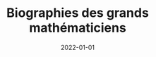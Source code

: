 ---
title: "Biographies des grands mathématiciens"
collection: documents
permalink: /documents/biographies-des-grands-mathematiciens
date: 2022-01-01
overleaf: 'https://www.overleaf.com/read/hthqsrhdwymt'
citation: " "
---